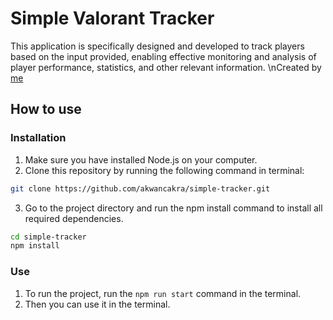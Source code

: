 # Simple Valorant Tracker

This application is specifically designed and developed to track players based on the input provided, enabling effective monitoring and analysis of player performance, statistics, and other relevant information.
\nCreated by <a href="https://instagram.com/akwancakra/">me</a>

## How to use

### Installation
1. Make sure you have installed Node.js on your computer.
2. Clone this repository by running the following command in terminal:
```bash
git clone https://github.com/akwancakra/simple-tracker.git
```
3. Go to the project directory and run the npm install command to install all required dependencies.
```bash
cd simple-tracker
npm install
```

### Use
1. To run the project, run the `npm run start` command in the terminal.
2. Then you can use it in the terminal.

